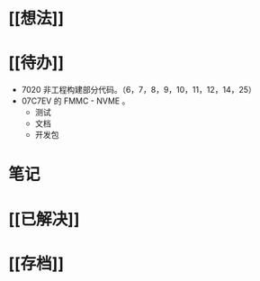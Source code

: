 # [[想法]]

# [[待办]]
- 7020 非工程构建部分代码。（6，7，8，9，10，11，12，14，25）
- 07C7EV 的 FMMC - NVME 。
	- 测试
	- 文档
	- 开发包
# 笔记

# [[已解决]]

# [[存档]]